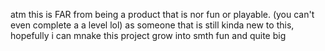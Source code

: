atm this is FAR from being a product that is nor fun or playable. (you can't even complete a a level lol)
as someone that is still kinda new to this, hopefully i can mnake this project grow into smth fun and quite big
